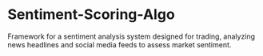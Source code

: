 # Sentiment-Scoring-Algo
Framework for a sentiment analysis system designed for trading, analyzing news headlines and social media feeds to assess market sentiment.
